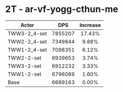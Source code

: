 # 2T - ar-vf-yogg-cthun-me
| Actor | DPS | Increase |
|---|:---:|:---:|
|TWW3-2_4-set|7855207|17.43%|
|TWW2-2_4-set|7349844|9.88%|
|TWW1-2_4-set|7098351|6.12%|
|TWW2-2-set|6939653|3.74%|
|TWW3-2-set|6912232|3.33%|
|TWW1-2-set|6796089|1.60%|
|Base|6689163|0.00%|
